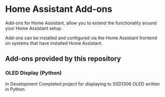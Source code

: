 # Home Assistant Add-ons

Add-ons for Home Assistant, allow you to extend the functionality around your Home Assistant setup.

Add-ons can be installed and configured via the Home Assistant frontend on systems that have installed Home Assistant.

## Add-ons provided by this repository

### OLED Display (Python)
In Development
Completed project for displaying to SSD1306 OLED written in Python

